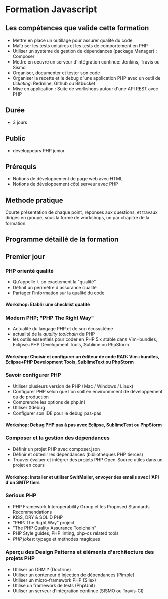 # Formation Javascript

## Les compétences que valide cette formation

- Mettre en place un outillage pour assurer qualité du code 
- Maîtriser les tests unitaires et les tests de comportement en PHP
- Utiliser un système de gestion de dépendances (package Manager) : Composer
- Mettre en oeuvre un serveur d'intégration continue: Jenkins, Travis ou Sismo
- Organiser, documenter et tester son code
- Organiser la recette et le debug d'une application PHP avec un outil de _ticketing_: Redmine, Github ou Bitbucket
- Mise en application : Suite de workshops autour d'une API REST avec PHP

## Durée

- 3 jours

## Public

- développeurs PHP junior

## Prérequis

- Notions de développement de page web avec HTML
- Notions de développement côté serveur avec PHP

## Methode pratique

Courte présentation de chaque point, réponses aux questions, et travaux dirigés en groupe, sous la forme de workshops, un par chapitre de la formation.

## Programme détaillé de la formation

## Premier jour

### PHP orienté qualité
- Qu'appelle-t-on exactement la "qualité"
- Définit un périmètre d'assurance qualité
- Partager l'information sur la qualité du code

#### Workshop: Etablir une checklist qualité

### Modern PHP; "PHP The Right Way"
- Actualité du langage PHP et de son écosystème
- actualité de la _quality toolchain_ de PHP 
- les outils essentiels pour coder en PHP 5.x stable dans Vim+bundles, Eclipse+PHP Development Tools, Sublime ou PhpStorm

#### Workshop: Choisir et configurer un éditeur de code RAD: Vim+bundles, Eclipse+PHP Development Tools, SublimeText ou PhpStorm

### Savoir configurer PHP

- Utiliser plusieurs version de PHP (Mac / Windows / Linux)
- Configurer PHP selon que l'on soit en environmment de développement ou de production
- Comprendre les options de php.ini
- Utiliser Xdebug
- Configurer son IDE pour le debug pas-pas

#### Workshop: Debug PHP pas à pas avec Eclipse, SublimeText ou PhpStorm


### Composer et la gestion des dépendances

- Définir un projet PHP avec composer.json
- Définir et obtenir les dépendances (bibliothèques PHP tierces)
- Trouver évaluer et intégrer des projets PHP Open-Source utiles dans un projet en cours 

#### Workshop: Installer et utiliser SwitMailer, envoyer des emails avec l'API d'un SMTP tiers

### Serious PHP

- PHP Framework Interoperability Group et les Proposed Standards Recommendations
- KISS, DRY & SOLID PHP
- "PHP: The Right Way" project
- "The PHP Quality Assurance Toolchain"
- PHP Style guides, PHP linting, php-cs related tools
- _PHP jokes_: typage et méthodes magiques

### Aperçu des Design Patterns et éléments d'architecture des projets PHP

- Utiliser un ORM ? (Doctrine)
- Utiliser un conteneur d'injection de dépendances (Pimple)
- Utiliser un micro-framework PHP (Silex)
- Utilise un framework de tests (PhpUnit)
- Utiliser un serveur d'intégration continue (SISMO ou Travis-CI)
